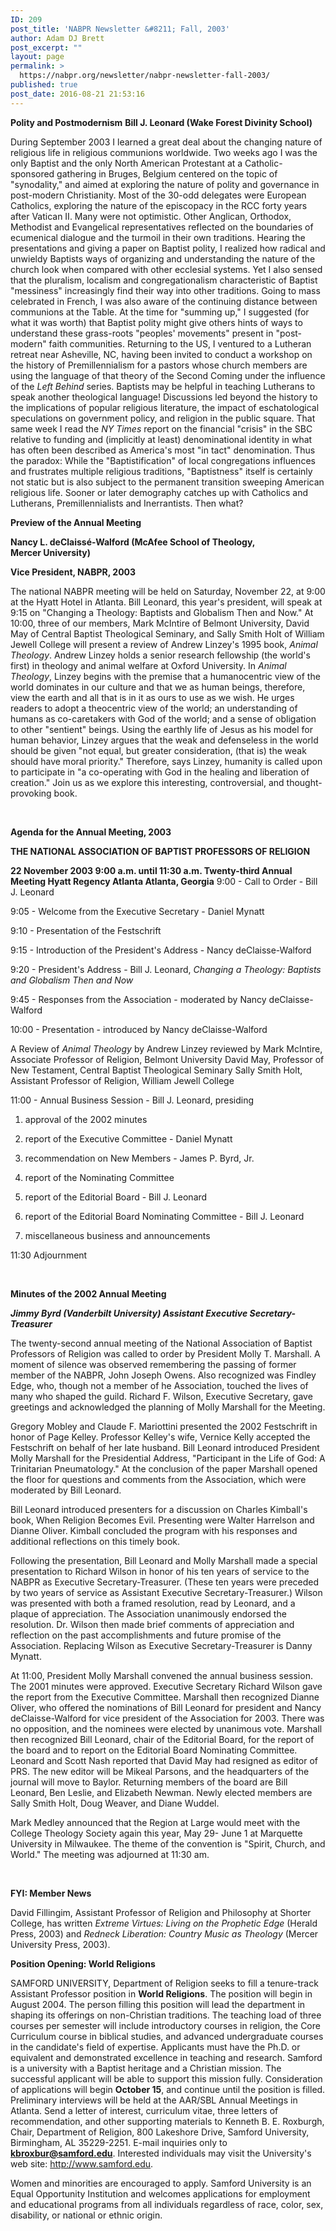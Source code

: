 ```yaml
---
ID: 209
post_title: 'NABPR Newsletter &#8211; Fall, 2003'
author: Adam DJ Brett
post_excerpt: ""
layout: page
permalink: >
  https://nabpr.org/newsletter/nabpr-newsletter-fall-2003/
published: true
post_date: 2016-08-21 21:53:16
---
```

<b>Polity and Postmodernism</b>
<b>Bill J. Leonard (Wake Forest Divinity School)</b>

During September 2003 I learned a great deal about the changing nature of religious life in religious communions worldwide. Two weeks ago I was the only Baptist and the only North American Protestant at a Catholic-sponsored gathering in Bruges, Belgium centered on the topic of "synodality," and aimed at exploring the nature of polity and governance in post-modern Christianity. Most of the 30-odd delegates were European Catholics, exploring the nature of the episcopacy in the RCC forty years after Vatican II. Many were not optimistic. Other Anglican, Orthodox, Methodist and Evangelical representatives reflected on the boundaries of ecumenical dialogue and the turmoil in their own traditions. Hearing the presentations and giving a paper on Baptist polity, I realized how radical and unwieldy Baptists ways of organizing and understanding the nature of the church look when compared with other ecclesial systems. Yet I also sensed that the pluralism, localism and congregationalism characteristic of Baptist "messiness" increasingly find their way into other traditions. Going to mass celebrated in French, I was also aware of the continuing distance between communions at the Table. At the time for "summing up," I suggested (for what it was worth) that Baptist polity might give others hints of ways to understand these grass-roots "peoples' movements" present in "post-modern" faith communities. Returning to the US, I ventured to a Lutheran retreat near Asheville, NC, having been invited to conduct a workshop on the history of Premillennialism for a pastors whose church members are using the language of that theory of the Second Coming under the influence of the <i>Left Behind</i> series. Baptists may be helpful in teaching Lutherans to speak another theological language! Discussions led beyond the history to the implications of popular religious literature, the impact of eschatological speculations on government policy, and religion in the public square. That same week I read the <i>NY Times</i> report on the financial "crisis" in the SBC relative to funding and (implicitly at least) denominational identity in what has often been described as America's most "in tact" denomination. Thus the paradox: While the "Baptistification" of local congregations influences and frustrates multiple religious traditions, "Baptistness" itself is certainly not static but is also subject to the permanent transition sweeping American religious life. Sooner or later demography catches up with Catholics and Lutherans, Premillennialists and Inerrantists. Then what?

<b>Preview of the Annual Meeting</b>

<b>Nancy L. deClaissé-Walford (McAfee School of Theology, Mercer </b><b>University) </b>

<b>Vice President, NABPR, 2003</b>

The national NABPR meeting will be held on Saturday, November 22, at 9:00 at the Hyatt Hotel in Atlanta. Bill Leonard, this year's president, will speak at 9:15 on "Changing a Theology: Baptists and Globalism Then and Now." At 10:00, three of our members, Mark McIntire of Belmont University, David May of Central Baptist Theological Seminary, and Sally Smith Holt of William Jewell College will present a review of Andrew Linzey's 1995 book, <i>Animal Theology</i>. Andrew Linzey holds a senior research fellowship (the world's first) in theology and animal welfare at Oxford University. In <i>Animal Theology</i>, Linzey begins with the premise that a humanocentric view of the world dominates in our culture and that we as human beings, therefore, view the earth and all that is in it as ours to use as we wish. He urges readers to adopt a theocentric view of the world; an understanding of humans as co-caretakers with God of the world; and a sense of obligation to other "sentient" beings. Using the earthly life of Jesus as his model for human behavior, Linzey argues that the weak and defenseless in the world should be given "not equal, but greater consideration, (that is) the weak should have moral priority." Therefore, says Linzey, humanity is called upon to participate in "a co-operating with God in the healing and liberation of creation." Join us as we explore this interesting, controversial, and thought-provoking book.

&nbsp;

<b>
Agenda for the Annual Meeting, 2003</b>

<b>THE NATIONAL ASSOCIATION OF BAPTIST PROFESSORS OF RELIGION</b>

<b>22 November 2003
9:00 a.m. until 11:30 a.m.
Twenty-third Annual Meeting
Hyatt Regency Atlanta
Atlanta, Georgia</b>
9:00 - Call to Order - Bill J. Leonard

9:05 - Welcome from the Executive Secretary - Daniel Mynatt

9:10 - Presentation of the Festschrift

9:15 - Introduction of the President's Address - Nancy deClaisse-Walford

9:20 - President's Address - Bill J. Leonard,
<i>Changing a Theology: Baptists and Globalism Then and Now</i>

9:45 - Responses from the Association - moderated by Nancy deClaisse-Walford

10:00 - Presentation - introduced by Nancy deClaisse-Walford

A Review of <i>Animal Theology </i>by Andrew Linzey
reviewed by Mark McIntire, Associate Professor of Religion, Belmont University
David May, Professor of New Testament, Central Baptist Theological Seminary
Sally Smith Holt, Assistant Professor of Religion, William Jewell College

11:00 - Annual Business Session - Bill J. Leonard, presiding

<ol>
<li>approval of the 2002 minutes</p></li>
<li><p>report of the Executive Committee - Daniel Mynatt</p></li>
<li><p>recommendation on New Members - James P. Byrd, Jr.</p></li>
<li><p>report of the Nominating Committee</p></li>
<li><p>report of the Editorial Board - Bill J. Leonard</p></li>
<li><p>report of the Editorial Board Nominating Committee - Bill J. Leonard</p></li>
<li><p>miscellaneous business and announcements</p></li>
</ol>

<p>11:30 Adjournment

&nbsp;

<b>Minutes of the 2002 Annual Meeting</b>

<b><i>J</i></b><b><i>immy Byrd (Vanderbilt University)
Assistant Executive Secretary-Treasurer</i></b>

The twenty-second annual meeting of the National Association of Baptist Professors of Religion was called to order by President Molly T. Marshall. A moment of silence was observed remembering the passing of former member of the NABPR, John Joseph Owens. Also recognized was Findley Edge, who, though not a member of he Association, touched the lives of many who shaped the guild. Richard F. Wilson, Executive Secretary, gave greetings and acknowledged the planning of Molly Marshall for the Meeting.

Gregory Mobley and Claude F. Mariottini presented the 2002 Festschrift in honor of Page Kelley. Professor Kelley's wife, Vernice Kelly accepted the Festschrift on behalf of her late husband. Bill Leonard introduced President Molly Marshall for the Presidential Address, "Participant in the Life of God: A Trinitarian Pneumatology." At the conclusion of the paper Marshall opened the floor for questions and comments from the Association, which were moderated by Bill Leonard.

Bill Leonard introduced presenters for a discussion on Charles Kimball's book, When Religion Becomes Evil. Presenting were Walter Harrelson and Dianne Oliver. Kimball concluded the program with his responses and additional reflections on this timely book.

Following the presentation, Bill Leonard and Molly Marshall made a special presentation to Richard Wilson in honor of his ten years of service to the NABPR as Executive Secretary-Treasurer. (These ten years were preceded by two years of service as Assistant Executive Secretary-Treasurer.) Wilson was presented with both a framed resolution, read by Leonard, and a plaque of appreciation. The Association unanimously endorsed the resolution. Dr. Wilson then made brief comments of appreciation and reflection on the past accomplishments and future promise of the Association. Replacing Wilson as Executive Secretary-Treasurer is Danny Mynatt.

At 11:00, President Molly Marshall convened the annual business session. The 2001 minutes were approved. Executive Secretary Richard Wilson gave the report from the Executive Committee. Marshall then recognized Dianne Oliver, who offered the nominations of Bill Leonard for president and Nancy deClaisse-Walford for vice president of the Association for 2003. There was no opposition, and the nominees were elected by unanimous vote. Marshall then recognized Bill Leonard, chair of the Editorial Board, for the report of the board and to report on the Editorial Board Nominating Committee. Leonard and Scott Nash reported that David May had resigned as editor of PRS. The new editor will be Mikeal Parsons, and the headquarters of the journal will move to Baylor. Returning members of the board are Bill Leonard, Ben Leslie, and Elizabeth Newman. Newly elected members are Sally Smith Holt, Doug Weaver, and Diane Wuddel.

Mark Medley announced that the Region at Large would meet with the College Theology Society again this year, May 29- June 1 at Marquette University in Milwaukee. The theme of the convention is "Spirit, Church, and World." The meeting was adjourned at 11:30 am.

&nbsp;

<b>FYI: Member News</b>

David Fillingim, Assistant Professor of Religion and Philosophy at Shorter
College, has written <i>Extreme Virtues: Living on the Prophetic Edge</i> (Herald
Press, 2003) and <i>Redneck Liberation: Country Music as Theology</i> (Mercer
University Press, 2003).

<b>Position Opening: World Religions</b>

SAMFORD UNIVERSITY, Department of Religion seeks to fill a tenure-track Assistant Professor position in <b>World Religions</b>. The position will begin in August 2004. The person filling this position will lead the department in shaping its offerings on non-Christian traditions. The teaching load of three courses per semester will include introductory courses in religion, the Core Curriculum course in biblical studies, and advanced undergraduate courses in the candidate's field of expertise. Applicants must have the Ph.D. or equivalent and demonstrated excellence in teaching and research. Samford is a university with a Baptist heritage and a Christian mission. The successful applicant will be able to support this mission fully. Consideration of applications will begin <b>October 15</b>, and continue until the position is filled. Preliminary interviews will be held at the AAR/SBL Annual Meetings in Atlanta. Send a letter of interest, curriculum vitae, three letters of recommendation, and other supporting materials to Kenneth B. E. Roxburgh, Chair, Department of Religion, 800 Lakeshore Drive, Samford University, Birmingham, AL 35229-2251. E-mail inquiries only to <b>kbroxbur@samford.edu</b>. Interested individuals may visit the University's web site: <a href="http://www.samford.edu/" rel="nofollow">http://www.samford.edu</a>.

Women and minorities are encouraged to apply. Samford University is an Equal Opportunity Institution and welcomes applications for employment and educational programs from all individuals regardless of race, color, sex, disability, or national or ethnic origin.